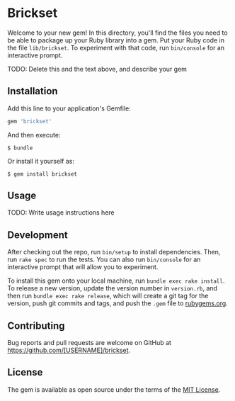 # Brickset

Welcome to your new gem! In this directory, you'll find the files you need to be able to package up your Ruby library into a gem. Put your Ruby code in the file `lib/brickset`. To experiment with that code, run `bin/console` for an interactive prompt.

TODO: Delete this and the text above, and describe your gem

## Installation

Add this line to your application's Gemfile:

```ruby
gem 'brickset'
```

And then execute:

    $ bundle

Or install it yourself as:

    $ gem install brickset

## Usage

TODO: Write usage instructions here

## Development

After checking out the repo, run `bin/setup` to install dependencies. Then, run `rake spec` to run the tests. You can also run `bin/console` for an interactive prompt that will allow you to experiment.

To install this gem onto your local machine, run `bundle exec rake install`. To release a new version, update the version number in `version.rb`, and then run `bundle exec rake release`, which will create a git tag for the version, push git commits and tags, and push the `.gem` file to [rubygems.org](https://rubygems.org).

## Contributing

Bug reports and pull requests are welcome on GitHub at https://github.com/[USERNAME]/brickset.


## License

The gem is available as open source under the terms of the [MIT License](http://opensource.org/licenses/MIT).

